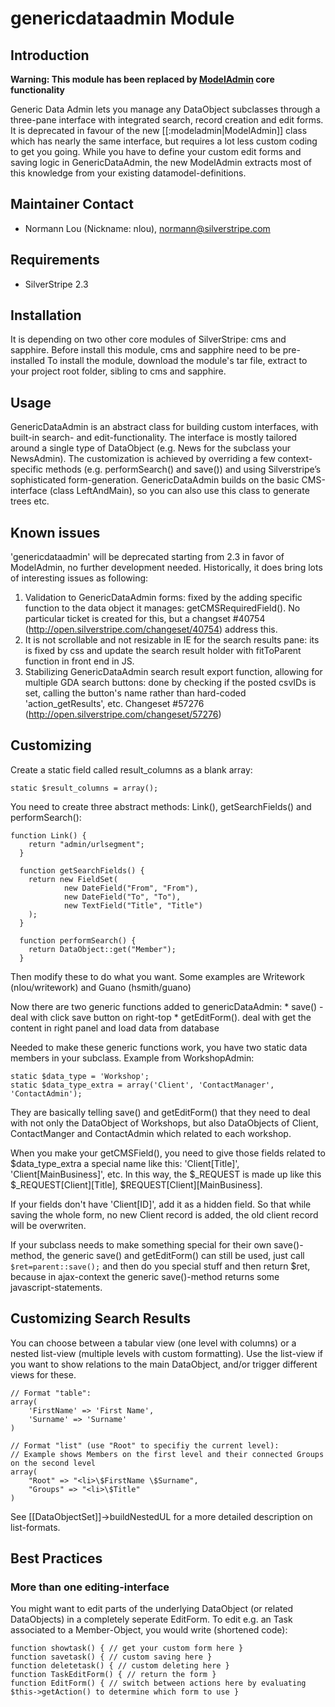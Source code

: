 # genericdataadmin Module #

## Introduction ##

**Warning: This module has been replaced by [ModelAdmin](http://doc.silverstripe.org/sapphire/current/reference/modeladmin) core functionality**

Generic Data Admin lets you manage any DataObject subclasses through a three-pane interface with integrated search, record creation and edit forms. It is deprecated in favour of the new [[:modeladmin|ModelAdmin]] class which has nearly the same interface, but requires a lot less custom coding to get you going. While you have to define your custom edit forms and saving logic in GenericDataAdmin, the new ModelAdmin extracts most of this knowledge from your existing datamodel-definitions.

## Maintainer Contact ##

 * Normann Lou (Nickname: nlou), normann@silverstripe.com

## Requirements

 * SilverStripe 2.3

## Installation 
It is depending on two other core modules of SilverStripe: cms and sapphire. Before install this module, cms and sapphire need to be pre-installed
To install the module, download the module's tar file, extract to your project root folder, sibling to cms and sapphire.

## Usage

GenericDataAdmin is an abstract class for building custom interfaces, with built-in search- and edit-functionality. The interface is mostly tailored around a single type of DataObject (e.g. News for the subclass your NewsAdmin). The customization is achieved by overriding a few context-specific methods (e.g. performSearch() and save()) and using Silverstripe’s sophisticated form-generation. GenericDataAdmin builds on the basic CMS-interface (class LeftAndMain), so you can also use this class to generate trees etc.

## Known issues

'genericdataadmin' will be deprecated starting from 2.3 in favor of ModelAdmin, no further development needed.
Historically, it does bring lots of interesting issues as following:

1. Validation to GenericDataAdmin forms: fixed by the adding specific function to the data object it manages: getCMSRequiredField(). No particular ticket is created for this, but a changset #40754 (http://open.silverstripe.com/changeset/40754) address this.
2. It is not scrollable and not resizable in IE for the search results pane: its is fixed by css and update the search result holder with fitToParent function in front end in JS.
3. Stabilizing GenericDataAdmin search result export function, allowing for multiple GDA search buttons: done by checking if the posted csvIDs is set, calling the button's name rather than hard-coded 'action_getResults', etc. Changeset #57276 (http://open.silverstripe.com/changeset/57276)

## Customizing

Create  a static field called result_columns as a blank array:

	static $result_columns = array();

You need to create three abstract methods: Link(), getSearchFields() and performSearch():

	function Link() {
	    return "admin/urlsegment";
	  }

	  function getSearchFields() {
	    return new FieldSet(
				new DateField("From", "From"),
				new DateField("To", "To"),
				new TextField("Title", "Title")
	    );
	  }

	  function performSearch() {
	    return DataObject::get("Member");
	  }

Then modify these to do what you want. Some examples are Writework (nlou/writework) and Guano (hsmith/guano)

Now there are two generic functions added to genericDataAdmin: 
    * save() - deal with click save button on right-top
    * getEditForm(). deal with get the content in right panel and load data from database

Needed to make these generic functions work, you have two static data members in your subclass. Example from WorkshopAdmin:

	static $data_type = 'Workshop'; 
	static $data_type_extra = array('Client', 'ContactManager', 'ContactAdmin');

They are basically telling save() and getEditForm() that they need to deal with not only the DataObject of Workshops, but also DataObjects of Client, ContactManger and ContactAdmin which related to each workshop.

When you make your getCMSField(), you need to give those fields related to $data_type_extra a special name like this: 'Client[Title]', 'Client[MainBusiness]', etc. In this way, the $_REQUEST is made up like this $_REQUEST[Client][Title], $REQUEST[Client][MainBusiness].

If your fields don't have 'Client[ID]', add it as a hidden field. So that while saving the whole form, no new Client record is added, the old client record will be overwriten.

If your subclass needs to make something special for their own save()-method, the generic save() and getEditForm() can still be used, just call `$ret=parent::save();` and then do you special stuff and then return $ret, because in ajax-context the generic save()-method returns some javascript-statements. 

## Customizing Search Results

You can choose between a tabular view (one level with columns) or a nested list-view (multiple levels with custom formatting). Use the list-view if you want to show relations to the main DataObject, and/or trigger different views for these.

	// Format "table":
	array(
	    'FirstName' => 'First Name',
	    'Surname' => 'Surname'
	)
 
	// Format "list" (use "Root" to specifiy the current level):
	// Example shows Members on the first level and their connected Groups on the second level
	array(
	    "Root" => "<li>\$FirstName \$Surname",
	    "Groups" => "<li>\$Title"
	)

See [[DataObjectSet]]->buildNestedUL for a more detailed description on list-formats.

## Best Practices

### More than one editing-interface 

You might want to edit parts of the underlying DataObject (or related DataObjects) in a completely seperate EditForm.
To edit e.g. an Task associated to a Member-Object, you would write (shortened code):

	function showtask() { // get your custom form here }
	function savetask() { // custom saving here }
	function deletetask() { // custom deleting here }
	function TaskEditForm() { // return the form }
	function EditForm() { // switch between actions here by evaluating $this->getAction() to determine which form to use }